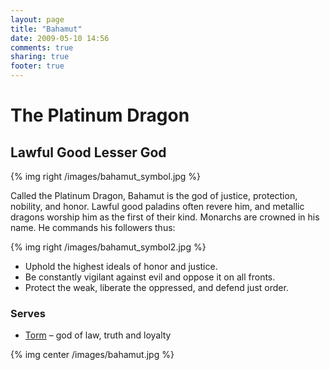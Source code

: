 ```yaml
---
layout: page
title: "Bahamut"
date: 2009-05-10 14:56
comments: true
sharing: true
footer: true
---
```

# The Platinum Dragon
## Lawful Good Lesser God

{% img right /images/bahamut_symbol.jpg %}

Called the Platinum Dragon, Bahamut is the god of justice, protection, nobility, and honor. Lawful good paladins often revere him, and metallic dragons worship him as the first of their kind. Monarchs are crowned in his name. He commands his followers thus:

{% img right /images/bahamut_symbol2.jpg %}

* Uphold the highest ideals of honor and justice.
* Be constantly vigilant against evil and oppose it on all fronts.
* Protect the weak, liberate the oppressed, and defend just order.

### Serves
* [Torm](/campaigns/toee/deities/Torm.html) – god of law, truth and loyalty

{% img center /images/bahamut.jpg %}
